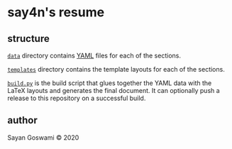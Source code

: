 # say4n's resume

## structure

[`data`](/data) directory contains [YAML](yaml.lorg) files for each of the sections.

[`templates`](/templates) directory contains the template layouts for each of the sections.

[`build.py`](/build.py) is the build script that glues together the YAML data with the LaTeX layouts and generates the
final document. It can optionally push a release to this repository on a successful build.

## author

Sayan Goswami &copy; 2020

